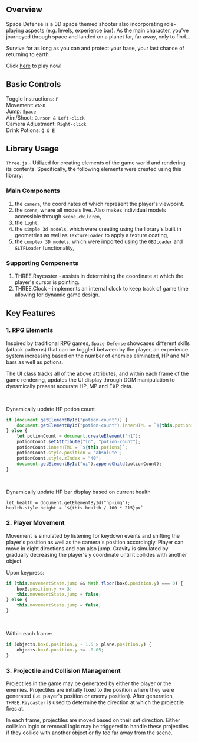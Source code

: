 ## Overview

Space Defense is a 3D space themed shooter also incorporating role-playing aspects (e.g. levels, experience bar). As the main character, you've journeyed through space and landed on a planet far, far away, only to find...

Survive for as long as you can and protect your base, your last chance of returning to earth.

Click [here](https://ziqi23.github.io/JS-Project/) to play now!

## Basic Controls

Toggle Instructions: `P` <br>
Movement: `WASD` <br>
Jump: `Space` <br>
Aim/Shoot: `Cursor & Left-click` <br>
Camera Adjustment: `Right-click` <br>
Drink Potions: `Q & E` <br>

## Library Usage

`Three.js` - Utilized for creating elements of the game world and rendering its contents. 
Specifically, the following elements were created using this library:

### Main Components
1. the `camera`, the coordinates of which represent the player's viewpoint.
2. the `scene`, where all models live. Also makes individual models accessible through `scene.children`,
3. the `light`, 
4. the `simple 3d models`, which were creating using the library's built in geometries as well as `TextureLoader` to apply a texture coating,
5. the `complex 3D models`, which were imported using the `OBJLoader` and `GLTFLoader` functionality,

### Supporting Components
1. THREE.Raycaster - assists in determining the coordinate at which the player's cursor is pointing.
2. THREE.Clock - implements an internal clock to keep track of game time allowing for dynamic game design.

## Key Features

### 1. RPG Elements
Inspired by traditional RPG games, `Space Defense` showcases different skills (attack patterns) that can be toggled between by the player, an experience system increasing based on the number of enemies eliminated, HP and MP bars as well as potions.

The UI class tracks all of the above attributes, and within each frame of the game rendering, updates the UI display through DOM manipulation to dynamically present accurate HP, MP and EXP data.

<br>

Dynamically update HP potion count
```js
if (document.getElementById("potion-count")) {
    document.getElementById("potion-count").innerHTML = `${this.potions}`;
} else {
    let potionCount = document.createElement("h1");
    potionCount.setAttribute("id", "potion-count");
    potionCount.innerHTML = `${this.potions}`;
    potionCount.style.position = 'absolute';
    potionCount.style.zIndex = "40";
    document.getElementById("ui").appendChild(potionCount);
}
```

<br>

Dynamically update HP bar display based on current health
```
let health = document.getElementById("hp-img");
health.style.height = `${this.health / 100 * 215}px`
```

### 2. Player Movement

Movement is simulated by listening for keydown events and shifting the player's position as well as the camera's position accordingly. Player can move in eight directions and can also jump. Gravity is simulated by gradually decreasing the player's y coordinate until it collides with another object.

Upon keypress:
```js
if (this.movementState.jump && Math.floor(box6.position.y) === 0) {
    box6.position.y += 3;
    this.movementState.jump = false;
} else {
    this.movementState.jump = false;
}
```

<br>

Within each frame:
```js
if (objects.box6.position.y - 1.5 > plane.position.y) {
    objects.box6.position.y += -0.05;
}
```
            
### 3. Projectile and Collision Management

Projectiles in the game may be generated by either the player or the enemies. Projectiles are initially fixed to the position where they were generated (i.e. player's position or enemy position). After generation, `THREE.Raycaster` is used to determine the direction at which the projectile fires at.

In each frame, projectiles are moved based on their set direction. Either collision logic or removal logic may be triggered to handle these projectiles if they collide with another object or fly too far away from the scene.
